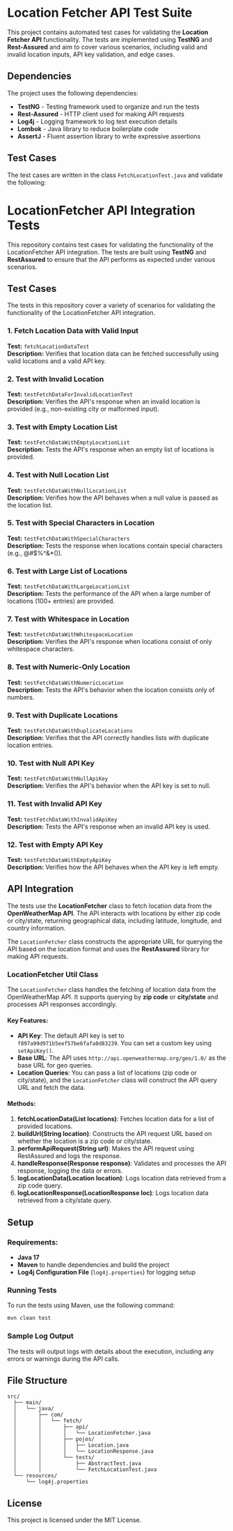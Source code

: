 
# Location Fetcher API Test Suite

This project contains automated test cases for validating the **Location Fetcher API** functionality. 
The tests are implemented using **TestNG** and **Rest-Assured** and aim to cover various scenarios,
including valid and invalid location inputs, API key validation, and edge cases.

## Dependencies

The project uses the following dependencies:

- **TestNG** - Testing framework used to organize and run the tests
- **Rest-Assured** - HTTP client used for making API requests
- **Log4j** - Logging framework to log test execution details
- **Lombok** - Java library to reduce boilerplate code
- **AssertJ** - Fluent assertion library to write expressive assertions

## Test Cases

The test cases are written in the class `FetchLocationTest.java` and validate the following:

# LocationFetcher API Integration Tests

This repository contains test cases for validating the functionality of the LocationFetcher API integration. The tests are built using **TestNG** and **RestAssured** to ensure that the API performs as expected under various scenarios.

## Test Cases

The tests in this repository cover a variety of scenarios for validating the functionality of the LocationFetcher API integration.

### 1. Fetch Location Data with Valid Input
**Test:** `fetchLocationDataTest`  
**Description:** Verifies that location data can be fetched successfully using valid locations and a valid API key.

### 2. Test with Invalid Location
**Test:** `testFetchDataForInvalidLocationTest`  
**Description:** Verifies the API's response when an invalid location is provided (e.g., non-existing city or malformed input).

### 3. Test with Empty Location List
**Test:** `testFetchDataWithEmptyLocationList`  
**Description:** Tests the API's response when an empty list of locations is provided.

### 4. Test with Null Location List
**Test:** `testFetchDataWithNullLocationList`  
**Description:** Verifies how the API behaves when a null value is passed as the location list.

### 5. Test with Special Characters in Location
**Test:** `testFetchDataWithSpecialCharacters`  
**Description:** Tests the response when locations contain special characters (e.g., @#$%^&*()).

### 6. Test with Large List of Locations
**Test:** `testFetchDataWithLargeLocationList`  
**Description:** Tests the performance of the API when a large number of locations (100+ entries) are provided.

### 7. Test with Whitespace in Location
**Test:** `testFetchDataWithWhitespaceLocation`  
**Description:** Verifies the API's response when locations consist of only whitespace characters.

### 8. Test with Numeric-Only Location
**Test:** `testFetchDataWithNumericLocation`  
**Description:** Tests the API's behavior when the location consists only of numbers.

### 9. Test with Duplicate Locations
**Test:** `testFetchDataWithDuplicateLocations`  
**Description:** Verifies that the API correctly handles lists with duplicate location entries.

### 10. Test with Null API Key
**Test:** `testFetchDataWithNullApiKey`  
**Description:** Verifies the API's behavior when the API key is set to null.

### 11. Test with Invalid API Key
**Test:** `testFetchDataWithInvalidApiKey`  
**Description:** Tests the API's response when an invalid API key is used.

### 12. Test with Empty API Key
**Test:** `testFetchDataWithEmptyApiKey`  
**Description:** Verifies how the API behaves when the API key is left empty.

## API Integration

The tests use the **LocationFetcher** class to fetch location data from the **OpenWeatherMap API**. 
The API interacts with locations by either zip code or city/state, returning geographical data, including latitude, 
longitude, and country information.

The `LocationFetcher` class constructs the appropriate URL for querying the API based on the location format and
uses the **RestAssured** library for making API requests.

### LocationFetcher Util Class

The `LocationFetcher` class handles the fetching of location data from the OpenWeatherMap API. It supports querying by **zip code** or **city/state** and processes API responses accordingly.

#### Key Features:
- **API Key**: The default API key is set to `f897a99d971b5eef57be6fafa0d83239`. You can set a custom key using `setApiKey()`.
- **Base URL**: The API uses `http://api.openweathermap.org/geo/1.0/` as the base URL for geo queries.
- **Location Queries**: You can pass a list of locations (zip code or city/state), and the `LocationFetcher` class will construct the API query URL and fetch the data.

#### Methods:
1. **fetchLocationData(List<String> locations)**: Fetches location data for a list of provided locations.
2. **buildUrl(String location)**: Constructs the API request URL based on whether the location is a zip code or city/state.
3. **performApiRequest(String url)**: Makes the API request using RestAssured and logs the response.
4. **handleResponse(Response response)**: Validates and processes the API response, logging the data or errors.
5. **logLocationData(Location location)**: Logs location data retrieved from a zip code query.
6. **logLocationResponse(LocationResponse loc)**: Logs location data retrieved from a city/state query.


## Setup

### Requirements:

- **Java 17**
- **Maven** to handle dependencies and build the project
- **Log4j Configuration File** (`log4j.properties`) for logging setup

### Running Tests

To run the tests using Maven, use the following command:

```bash
mvn clean test
```

### Sample Log Output

The tests will output logs with details about the execution, including any errors or warnings during the API calls.

## File Structure

```
src/
  ├── main/
  │   └── java/
  │       ├── com/
  │       │   └── fetch/
  │       │       ├── api/
  │       │       │   └── LocationFetcher.java
  │       │       ├── pojos/
  │       │       │   ├── Location.java
  │       │       │   └── LocationResponse.java
  │       │       └── tests/
  │       │           ├── AbstractTest.java
  │       │           └── FetchLocationTest.java
  └── resources/
      └── log4j.properties
```

## License

This project is licensed under the MIT License.
